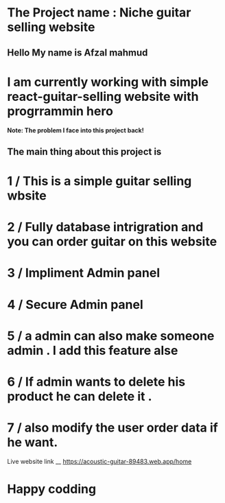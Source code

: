 # The Project name : Niche guitar selling website

## Hello My name is Afzal mahmud
# I am currently working with simple react-guitar-selling website with progrrammin hero

**Note: The problem I face into this project back!**


## The main thing about this project is
# 1 / This is a simple guitar selling wbsite 
# 2 / Fully database intrigration and you can order guitar on this website
# 3 / Impliment Admin panel 
# 4 / Secure Admin panel
# 5 / a admin can also make someone admin . I add this feature alse
# 6 / If admin wants to delete his product he can delete it .
# 7 / also modify the user order data if he want.

Live website link __ https://acoustic-guitar-89483.web.app/home

# Happy codding
